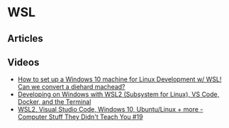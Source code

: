 # WSL

## Articles

## Videos
- [How to set up a Windows 10 machine for Linux Development w/ WSL! Can we convert a diehard machead?](https://www.youtube.com/watch?v=j0PPcUUtHlw)
- [Developing on Windows with WSL2 (Subsystem for Linux), VS Code, Docker, and the Terminal](https://www.youtube.com/watch?v=A0eqZujVfYU&t=580s)
- [WSL2, Visual Studio Code, Windows 10, Ubuntu/Linux + more - Computer Stuff They Didn't Teach You #19](https://www.youtube.com/watch?v=Owrk9UxnMdI)